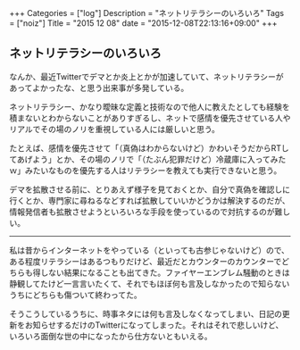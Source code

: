 +++
Categories = ["log"]
Description = "ネットリテラシーのいろいろ"
Tags = ["noiz"]
Title = "2015 12 08"
date = "2015-12-08T22:13:16+09:00"
+++

## ネットリテラシーのいろいろ
なんか、最近Twitterでデマとか炎上とかが加速していて、ネットリテラシーがあってよかったな、と思う出来事が多発している。

ネットリテラシー、かなり曖昧な定義と技術なので他人に教えたとしても経験を積まないとわからないことがありすぎるし、ネットで感情を優先させている人やリアルでその場のノリを重視している人には厳しいと思う。

たとえば、感情を優先させて「（真偽はわからないけど）かわいそうだからRTしてあげよう」とか、その場のノリで「（たぶん犯罪だけど）冷蔵庫に入ってみたｗ」みたいなものを優先する人はリテラシーを教えても実行できないと思う。

デマを拡散させる前に、とりあえず様子を見ておくとか、自分で真偽を確認しに行くとか、専門家に尋ねるなどすれば拡散していいかどうかは解決するのだが、情報発信者も拡散させようといろいろな手段を使っているので対抗するのが難しい。

----

私は昔からインターネットをやっている（といっても古参じゃないけど）ので、ある程度リテラシーはあるつもりだけど、最近だとカウンターのカウンターでどちらも得しない結果になることも出てきた。ファイヤーエンブレム騒動のときは静観してたけど一言言いたくて、それでもほぼ何も言及しなかったので知らないうちにどちらも傷ついて終わってた。

そうこうしているうちに、時事ネタには何も言及しなくなってしまい、日記の更新をお知らせするだけのTwitterになってしまった。それはそれで悲しいけど、いろいろ面倒な世の中になったから仕方ないともいえる。